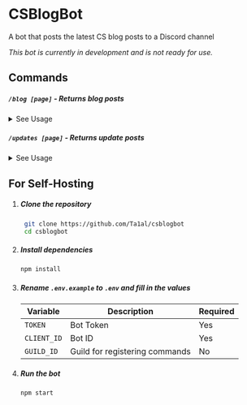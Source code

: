# CSBlogBot
A bot that posts the latest CS blog posts to a Discord channel

*This bot is currently in development and is not ready for use.*

## Commands
##### `/blog [page]` - Returns blog posts
<details>
   <summary>See Usage</summary>
   <img src="https://user-images.githubusercontent.com/43641182/204455735-1ca3ab61-179d-428e-b579-aef62f46f560.gif" height="500"/>
</details>

##### `/updates [page]` - Returns update posts
<details>
   <summary>See Usage</summary>
   
   <img src="https://user-images.githubusercontent.com/43641182/204456699-8be95638-7bbe-4ba6-9e7b-310d48b107ef.gif" height="500"/>
</details>

## For Self-Hosting

1. ##### Clone the repository
   ```sh
    git clone https://github.com/Ta1al/csblogbot
    cd csblogbot
    ```
2. ##### Install dependencies
   ```sh
   npm install
   ```

3. ##### Rename `.env.example` to `.env` and fill in the values
   | Variable    | Description                    | Required |
   | ----------- | ------------------------------ | -------- |
   | `TOKEN`     | Bot Token                      | Yes      |
   | `CLIENT_ID` | Bot ID                         | Yes      |
   | `GUILD_ID`  | Guild for registering commands | No       |

4. ##### Run the bot
   ```sh
   npm start
   ```
